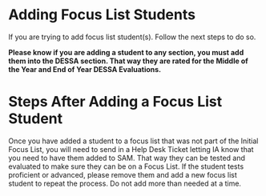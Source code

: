 # Adding Focus List Students

If you are trying to add focus list student(s). Follow the next steps to do so. 

**Please know if you are adding a student to any section, you must add them into the DESSA section. That way they are rated for the Middle of the Year and End of Year DESSA Evaluations.**


# Steps After Adding a Focus List Student

Once you have added a student to a focus list that was not part of the Initial Focus List, you will need to send in a Help Desk Ticket letting IA know that you need to have them added to SAM. That way they can be tested and evaluated to make sure they can be on a Focus List. If the student tests proficient or advanced, please remove them and add a new focus list student to repeat the process. Do not add more than needed at a time.